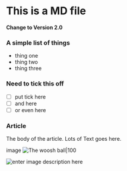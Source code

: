 # This is a MD file

**Change to Version 2.0**

### A simple list of things
- thing one
- thing two
- thing three

### Need to tick this off
- [ ] put tick here
- [ ] and here
- [ ] or even here

### Article
The body of the article. Lots of Text goes here.

image
![The woosh ball|100](https://www.ideonet.de/gtx/images/GTX-defense.jpg)

![enter image description here](https://www.ideonet.de/gtx/images/GTX-defense.jpg)
